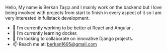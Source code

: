 Hello,
My name is Berkan Taşçı and I mainly work on the backend but I love being involved with projects from start to finish in every aspect of it so I am very interested in fullstack development.

- 🔭 I’m currently working to be better at React and Angular .
- 🌱 I’m currently learning docker.
- 👯 I’m looking to collaborate on innovative Django projects.
- 📫 Reach me at: berkan1695@gmail.com
